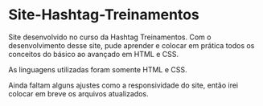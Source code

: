 # Site-Hashtag-Treinamentos

Site desenvolvido no curso da Hashtag Treinamentos. Com o desenvolvimento desse site, pude aprender e colocar em prática todos os conceitos do básico ao avançado em HTML e CSS.

As linguagens utilizadas foram somente HTML e CSS.

Ainda faltam alguns ajustes como a responsividade do site, então irei colocar em breve os arquivos atualizados.
